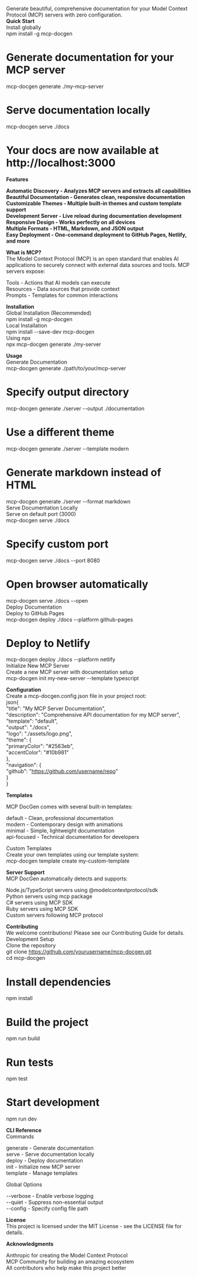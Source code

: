 Generate beautiful, comprehensive documentation for your Model Context Protocol (MCP) servers with zero configuration.  
**Quick Start**  
Install globally  
npm install -g mcp-docgen  

# Generate documentation for your MCP server
mcp-docgen generate ./my-mcp-server

# Serve documentation locally
mcp-docgen serve ./docs

# Your docs are now available at http://localhost:3000  

**Features**  

**Automatic Discovery - Analyzes MCP servers and extracts all capabilities**  
**Beautiful Documentation - Generates clean, responsive documentation**  
**Customizable Themes - Multiple built-in themes and custom template support**  
**Development Server - Live reload during documentation development**  
**Responsive Design - Works perfectly on all devices**  
**Multiple Formats - HTML, Markdown, and JSON output**  
**Easy Deployment - One-command deployment to GitHub Pages, Netlify, and more**  

**What is MCP?**  
The Model Context Protocol (MCP) is an open standard that enables AI applications to securely connect with external data sources and tools. MCP servers expose:  

Tools - Actions that AI models can execute  
Resources - Data sources that provide context  
Prompts - Templates for common interactions  

**Installation**  
Global Installation (Recommended)    
npm install -g mcp-docgen   
Local Installation  
npm install --save-dev mcp-docgen  
Using npx  
npx mcp-docgen generate ./my-server  

**Usage**  
Generate Documentation  
mcp-docgen generate ./path/to/your/mcp-server

# Specify output directory
mcp-docgen generate ./server --output ./documentation

# Use a different theme
mcp-docgen generate ./server --template modern

# Generate markdown instead of HTML
mcp-docgen generate ./server --format markdown  
Serve Documentation Locally  
Serve on default port (3000)  
mcp-docgen serve ./docs  

# Specify custom port
mcp-docgen serve ./docs --port 8080  

# Open browser automatically
mcp-docgen serve ./docs --open  
Deploy Documentation  
Deploy to GitHub Pages  
mcp-docgen deploy ./docs --platform github-pages  

# Deploy to Netlify
mcp-docgen deploy ./docs --platform netlify  
Initialize New MCP Server  
Create a new MCP server with documentation setup  
mcp-docgen init my-new-server --template typescript  

**Configuration**  
Create a mcp-docgen.config.json file in your project root:  
json{  
  "title": "My MCP Server Documentation",  
  "description": "Comprehensive API documentation for my MCP server",  
  "template": "default",  
  "output": "./docs",  
  "logo": "./assets/logo.png",  
  "theme": {  
    "primaryColor": "#2563eb",  
    "accentColor": "#10b981"  
  },  
  "navigation": {  
    "github": "https://github.com/username/repo"  
  }  
}  

**Templates**  

MCP DocGen comes with several built-in templates:  

default - Clean, professional documentation  
modern - Contemporary design with animations  
minimal - Simple, lightweight documentation  
api-focused - Technical documentation for developers  

Custom Templates  
Create your own templates using our template system:  
mcp-docgen template create my-custom-template  

**Server Support**  
MCP DocGen automatically detects and supports:  

Node.js/TypeScript servers using @modelcontextprotocol/sdk  
Python servers using mcp package  
C# servers using MCP SDK  
Ruby servers using MCP SDK  
Custom servers following MCP protocol  

**Contributing**  
We welcome contributions! Please see our Contributing Guide for details.  
Development Setup  
Clone the repository  
git clone https://github.com/yourusername/mcp-docgen.git  
cd mcp-docgen  

# Install dependencies
npm install  

# Build the project
npm run build  

# Run tests
npm test  

# Start development
npm run dev  

**CLI Reference**  
Commands  

generate <server-path> - Generate documentation  
serve <docs-dir> - Serve documentation locally  
deploy <docs-dir> - Deploy documentation  
init <project-name> - Initialize new MCP server  
template <action> - Manage templates  

Global Options  

--verbose - Enable verbose logging  
--quiet - Suppress non-essential output  
--config <path> - Specify config file path  

**License**  
This project is licensed under the MIT License - see the LICENSE file for details.  

**Acknowledgments**  

Anthropic for creating the Model Context Protocol  
MCP Community for building an amazing ecosystem  
All contributors who help make this project better  

